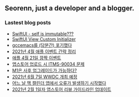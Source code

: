## Seorenn, just a developer and a blogger.

### Lastest blog posts

<!-- BLOG-POST-LIST:START -->
- [SwiftUI - self is immutable???](https://seorenn.tistory.com/193)
- [SwiftUI View Custom Initializer](https://seorenn.tistory.com/186)
- [gccemacs를 (당분간) 포기했다](https://seorenn.tistory.com/192)
- [2021년 4월 애플 이벤트 간략 정리](https://seorenn.tistory.com/191)
- [애플 4월 21일 깜짝 이벤트](https://seorenn.tistory.com/190)
- [앱스토어 업로드 시 ITMS-90034 문제](https://seorenn.tistory.com/189)
- [M1은 사후 업그레이드가 가능하다?](https://seorenn.tistory.com/188)
- [2021년 6월 7일 WWDC 개최 예정](https://seorenn.tistory.com/187)
- [어느 날 맥 캘린더 앱에서 오류가 발생하기 시작했다](https://seorenn.tistory.com/185)
- [2021년 2월 1일자 앱스토어 리뷰 가이드라인 업데이트](https://seorenn.tistory.com/184)
<!-- BLOG-POST-LIST:END -->
